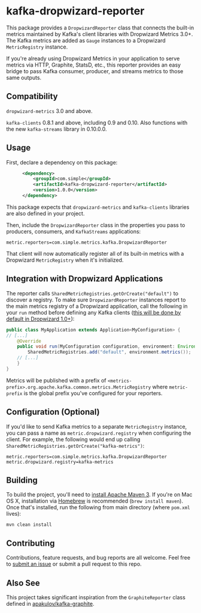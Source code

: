 # kafka-dropwizard-reporter

This package provides a `DropwizardReporter` class that connects the
built-in metrics maintained by Kafka's client libraries with
Dropwizard Metrics 3.0+.
The Kafka metrics are added as `Gauge` instances to a Dropwizard
`MetricRegistry` instance.

If you're already using Dropwizard Metrics in your application
to serve metrics via HTTP, Graphite, StatsD, etc.,
this reporter provides an easy bridge to pass Kafka consumer,
producer, and streams metrics to those same outputs.

## Compatibility

`dropwizard-metrics` 3.0 and above.

`kafka-clients` 0.8.1 and above, including 0.9 and 0.10.
Also functions with the new `kafka-streams` library in 0.10.0.0.

## Usage

First, declare a dependency on this package:
```xml
      <dependency>
          <groupId>com.simple</groupId>
          <artifactId>kafka-dropwizard-reporter</artifactId>
          <version>1.0.0</version>
      </dependency>
```

This package expects that `dropwizard-metrics` and `kafka-clients` libraries
are also defined in your project.

Then, include the `DropwizardReporter` class in the properties you pass
to producers, consumers, and `KafkaStreams` applications:
```
metric.reporters=com.simple.metrics.kafka.DropwizardReporter
```

That client will now automatically register all of its built-in
metrics with a Dropwizard `MetricRegistry` when it's initialized.

## Integration with Dropwizard Applications

The reporter calls `SharedMetricRegistries.getOrCreate("default")`
to discover a registry. To make sure `DropwizardReporter` instances report
to the main metrics registry of a Dropwizard application, call
the following in your `run` method before defining any Kafka clients
([this will be done by default in Dropwizard 1.0+](https://github.com/dropwizard/dropwizard/pull/1513)):
```java
public class MyApplication extends Application<MyConfiguration> {
// [...]
    @Override
    public void run(MyConfiguration configuration, environment: Environment) {
        SharedMetricRegistries.add("default", environment.metrics());
    // [...]
    }
}
```

Metrics will be published with a prefix of
`<metrics-prefix>.org.apache.kafka.common.metrics.MetricRegistry`
where `metric-prefix` is the global prefix you've configured
for your reporters.

## Configuration (Optional)

If you'd like to send Kafka metrics to a separate `MetricRegistry` instance,
you can pass a name as `metric.dropwizard.registry` when configuring the client.
For example, the following would end up calling
`SharedMetricRegistries.getOrCreate("kafka-metrics")`:
```
metric.reporters=com.simple.metrics.kafka.DropwizardReporter
metric.dropwizard.registry=kafka-metrics
```

## Building

To build the project, you'll need to
[install Apache Maven 3](https://maven.apache.org/install.html).
If you're on Mac OS X, installation via [Homebrew](http://brew.sh/)
is recommended (`brew install maven`).
Once that's installed, run the following from main directory
(where `pom.xml` lives):
```
mvn clean install
```

## Contributing

Contributions, feature requests, and bug reports are all welcome.
Feel free to [submit an issue](issues/new)
or submit a pull request to this repo.

## Also See

This project takes significant inspiration from the `GraphiteReporter` class
defined in [apakulov/kafka-graphite](https://github.com/apakulov/kafka-graphite).
